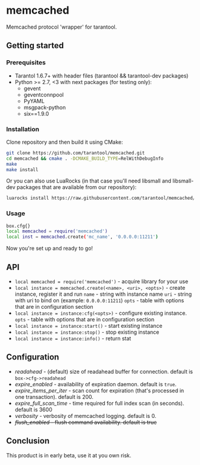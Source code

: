 # memcached

Memcached protocol 'wrapper' for tarantool.

## Getting started

### Prerequisites

 * Tarantol 1.6.7+ with header files (tarantool && tarantool-dev packages)
 * Python >= 2.7, <3 with next packages (for testing only):
   - gevent
   - geventconnpool
   - PyYAML
   - msgpack-python
   - six==1.9.0

### Installation

Clone repository and then build it using CMake:

``` bash
git clone https://github.com/tarantool/memcached.git
cd memcached && cmake . -DCMAKE_BUILD_TYPE=RelWithDebugInfo
make
make install
```

Or you can also use LuaRocks (in that case you'll need libsmall and libsmall-dev
packages that are available from our repository):

``` bash
luarocks install https://raw.githubusercontent.com/tarantool/memcached/master/memcached-scm-1.rockspec --local
```

### Usage

``` bash
box.cfg{}
local memcached = require('memcached')
local inst = memcached.create('mc_name', '0.0.0.0:11211')
```

Now you're set up and ready to go!

## API

* `local memcached = require('memcached')` - acquire library for your use
* `local instance = memcached.create(<name>, <uri>, <opts>)` - create instance, register it and run 
  `name` - string with instance name
  `uri`  - string with uri to bind on (example: `0.0.0.0:11211`)
  `opts` - table with options that are in configuration section
* `local instance = instance:cfg(<opts>)` - configure existing instance. 
  `opts` - table with options that are in configuration section
* `local instance = instance:start()` - start existing instance
* `local instance = instance:stop()` - stop existing instance
* `local instance = instance:info()` - return stat

## Configuration

* *readahead* - (default) size of readahead buffer for connection. default is `box->cfg->readahead`
* *expire_enabled* - availability of expiration daemon. default is `true`.
* *expire_items_per_iter* - scan count for expiration (that's processed in one transaction). default is 200.
* *expire_full_scan_time* - time required for full index scan (in seconds). default is 3600
* *verbosity* - verbosity of memcached logging. default is 0.
* ~~*flush_enabled* - flush command availability. default is true~~

## Conclusion

This product is in early beta, use it at you own risk.
